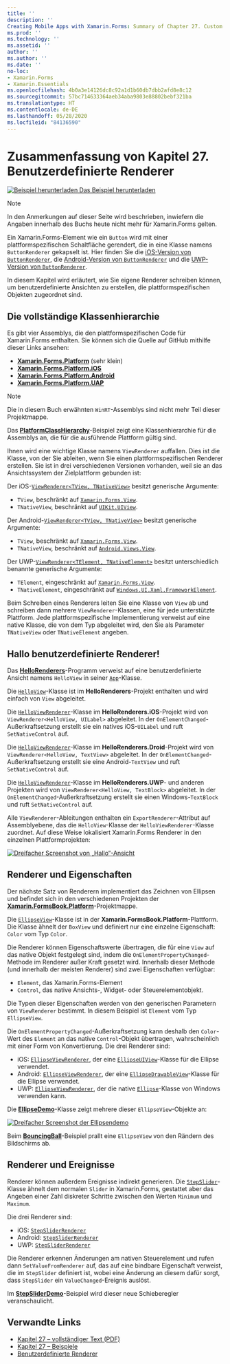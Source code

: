 ```yaml
---
title: ''
description: ''
Creating Mobile Apps with Xamarin.Forms: Summary of Chapter 27. Custom renderers''
ms.prod: ''
ms.technology: ''
ms.assetid: ''
author: ''
ms.author: ''
ms.date: ''
no-loc:
- Xamarin.Forms
- Xamarin.Essentials
ms.openlocfilehash: 4b0a3e14126dc8c92a1d1b60db7dbb2afd8e8c12
ms.sourcegitcommit: 57bc714633364aeb34aba9803e88802bebf321ba
ms.translationtype: HT
ms.contentlocale: de-DE
ms.lasthandoff: 05/28/2020
ms.locfileid: "84136590"
---
```

# <a name="summary-of-chapter-27-custom-renderers"></a>Zusammenfassung von Kapitel 27. Benutzerdefinierte Renderer

[![Beispiel herunterladen](~/media/shared/download.png) Das Beispiel herunterladen](https://github.com/xamarin/xamarin-forms-book-samples/tree/master/Chapter27)

> [!NOTE] 
> In den Anmerkungen auf dieser Seite wird beschrieben, inwiefern die Angaben innerhalb des Buchs heute nicht mehr für Xamarin.Forms gelten.

Ein Xamarin.Forms-Element wie ein `Button` wird mit einer plattformspezifischen Schaltfläche gerendert, die in eine Klasse namens `ButtonRenderer` gekapselt ist.  Hier finden Sie die [iOS-Version von `ButtonRenderer`](https://github.com/xamarin/Xamarin.Forms/blob/master/Xamarin.Forms.Platform.iOS/Renderers/ButtonRenderer.cs), die [Android-Version von `ButtonRenderer`](https://github.com/xamarin/Xamarin.Forms/blob/master/Xamarin.Forms.Platform.Android/Renderers/ButtonRenderer.cs) und die [UWP-Version von `ButtonRenderer`](https://github.com/xamarin/Xamarin.Forms/blob/master/Xamarin.Forms.Platform.UAP/ButtonRenderer.cs).

In diesem Kapitel wird erläutert, wie Sie eigene Renderer schreiben können, um benutzerdefinierte Ansichten zu erstellen, die plattformspezifischen Objekten zugeordnet sind.

## <a name="the-complete-class-hierarchy"></a>Die vollständige Klassenhierarchie

Es gibt vier Assemblys, die den plattformspezifischen Code für Xamarin.Forms enthalten.
Sie können sich die Quelle auf GitHub mithilfe dieser Links ansehen:

- [ **Xamarin.Forms.Platform**](https://github.com/xamarin/Xamarin.Forms/tree/master/Xamarin.Forms.Platform) (sehr klein)
- [ **Xamarin.Forms.Platform.iOS**](https://github.com/xamarin/Xamarin.Forms/tree/master/Xamarin.Forms.Platform.iOS)
- [ **Xamarin.Forms.Platform.Android**](https://github.com/xamarin/Xamarin.Forms/tree/master/Xamarin.Forms.Platform.Android)
- [ **Xamarin.Forms.Platform.UAP**](https://github.com/xamarin/Xamarin.Forms/tree/master/Xamarin.Forms.Platform.UAP)

> [!NOTE]
> Die in diesem Buch erwähnten `WinRT`-Assemblys sind nicht mehr Teil dieser Projektmappe. 

Das [**PlatformClassHierarchy**](https://github.com/xamarin/xamarin-forms-book-samples/tree/master/Chapter27/PlatformClassHierarchy)-Beispiel zeigt eine Klassenhierarchie für die Assemblys an, die für die ausführende Plattform gültig sind.

Ihnen wird eine wichtige Klasse namens `ViewRenderer` auffallen. Dies ist die Klasse, von der Sie ableiten, wenn Sie einen plattformspezifischen Renderer erstellen. Sie ist in drei verschiedenen Versionen vorhanden, weil sie an das Ansichtssystem der Zielplattform gebunden ist:

Der iOS-[`ViewRenderer<TView, TNativeView>`](https://github.com/xamarin/Xamarin.Forms/blob/master/Xamarin.Forms.Platform.iOS/ViewRenderer.cs#L25) besitzt generische Argumente:

- `TView`, beschränkt auf [`Xamarin.Forms.View`](xref:Xamarin.Forms.View).
- `TNativeView`, beschränkt auf [`UIKit.UIView`](xref:UIKit.UIView).

Der Android-[`ViewRenderer<TView, TNativeView>`](https://github.com/xamarin/Xamarin.Forms/blob/master/Xamarin.Forms.Platform.Android/ViewRenderer.cs#L17) besitzt generische Argumente:

- `TView`, beschränkt auf [`Xamarin.Forms.View`](xref:Xamarin.Forms.View).
- `TNativeView`, beschränkt auf [`Android.Views.View`](xref:Android.Views.View).

Der UWP-[`ViewRenderer<TElement, TNativeElement>`](https://github.com/xamarin/Xamarin.Forms/blob/master/Xamarin.Forms.Platform.UAP/ViewRenderer.cs#L6) besitzt unterschiedlich benannte generische Argumente:

- `TElement`, eingeschränkt auf [`Xamarin.Forms.View`](xref:Xamarin.Forms.View).
- `TNativeElement`, eingeschränkt auf [`Windows.UI.Xaml.FrameworkElement`](/uwp/api/Windows.UI.Xaml.FrameworkElement).

Beim Schreiben eines Renderers leiten Sie eine Klasse von `View` ab und schreiben dann mehrere `ViewRenderer`-Klassen, eine für jede unterstützte Plattform. Jede plattformspezifische Implementierung verweist auf eine native Klasse, die von dem Typ abgeleitet wird, den Sie als Parameter `TNativeView` oder `TNativeElement` angeben.

## <a name="hello-custom-renderers"></a>Hallo benutzerdefinierte Renderer!

Das [**HelloRenderers**](https://github.com/xamarin/xamarin-forms-book-samples/tree/master/Chapter27/HelloRenderers)-Programm verweist auf eine benutzerdefinierte Ansicht namens `HelloView` in seiner [`App`](https://github.com/xamarin/xamarin-forms-book-samples/blob/master/Chapter27/HelloRenderers/HelloRenderers/HelloRenderers/App.cs)-Klasse.

Die [`HelloView`](https://github.com/xamarin/xamarin-forms-book-samples/blob/master/Chapter27/HelloRenderers/HelloRenderers/HelloRenderers/HelloView.cs)-Klasse ist im **HelloRenderers**-Projekt enthalten und wird einfach von `View` abgeleitet.

Die [`HelloViewRenderer`](https://github.com/xamarin/xamarin-forms-book-samples/blob/master/Chapter27/HelloRenderers/HelloRenderers/HelloRenderers.iOS/HelloViewRenderer.cs)-Klasse im **HelloRenderers.iOS**-Projekt wird von `ViewRenderer<HelloView, UILabel>` abgeleitet. In der `OnElementChanged`-Außerkraftsetzung erstellt sie ein natives iOS-`UILabel` und ruft `SetNativeControl` auf.

Die [`HelloViewRenderer`](https://github.com/xamarin/xamarin-forms-book-samples/blob/master/Chapter27/HelloRenderers/HelloRenderers/HelloRenderers.Droid/HelloViewRenderer.cs)-Klasse im **HelloRenderers.Droid**-Projekt wird von `ViewRenderer<HelloView, TextView>` abgeleitet. In der `OnElementChanged`-Außerkraftsetzung erstellt sie eine Android-`TextView` und ruft `SetNativeControl` auf.

Die [`HelloViewRenderer`](https://github.com/xamarin/xamarin-forms-book-samples/blob/master/Chapter27/HelloRenderers/HelloRenderers/HelloRenderers.UWP/HelloViewRenderer.cs)-Klasse im **HelloRenderers.UWP**- und anderen Projekten wird von `ViewRenderer<HelloView, TextBlock>` abgeleitet. In der `OnElementChanged`-Außerkraftsetzung erstellt sie einen Windows-`TextBlock` und ruft `SetNativeControl` auf.

Alle `ViewRenderer`-Ableitungen enthalten ein `ExportRenderer`-Attribut auf Assemblyebene, das die `HelloView`-Klasse der `HelloViewRenderer`-Klasse zuordnet. Auf diese Weise lokalisiert Xamarin.Forms Renderer in den einzelnen Plattformprojekten:

[![Dreifacher Screenshot von „Hallo“-Ansicht](images/ch27fg02-small.png "Benutzerdefinierte Renderer")](images/ch27fg02-large.png#lightbox "Benutzerdefinierte Renderer")

## <a name="renderers-and-properties"></a>Renderer und Eigenschaften

Der nächste Satz von Renderern implementiert das Zeichnen von Ellipsen und befindet sich in den verschiedenen Projekten der [**Xamarin.FormsBook.Platform**](https://github.com/xamarin/xamarin-forms-book-samples/tree/master/Libraries/Xamarin.FormsBook.Platform)-Projektmappe.

Die [`EllipseView`](https://github.com/xamarin/xamarin-forms-book-samples/blob/master/Libraries/Xamarin.FormsBook.Platform/Xamarin.FormsBook.Platform/EllipseView.cs)-Klasse ist in der **Xamarin.FormsBook.Platform**-Plattform. Die Klasse ähnelt der `BoxView` und definiert nur eine einzelne Eigenschaft: `Color` vom Typ `Color`.

Die Renderer können Eigenschaftswerte übertragen, die für eine `View` auf das native Objekt festgelegt sind, indem die `OnElementPropertyChanged`-Methode im Renderer außer Kraft gesetzt wird. Innerhalb dieser Methode (und innerhalb der meisten Renderer) sind zwei Eigenschaften verfügbar:

- `Element`, das Xamarin.Forms-Element
- `Control`, das native Ansichts-, Widget- oder Steuerelementobjekt.

Die Typen dieser Eigenschaften werden von den generischen Parametern von `ViewRenderer` bestimmt. In diesem Beispiel ist `Element` vom Typ `EllipseView`.

Die `OnElementPropertyChanged`-Außerkraftsetzung kann deshalb den `Color`-Wert des `Element` an das native `Control`-Objekt übertragen, wahrscheinlich mit einer Form von Konvertierung. Die drei Renderer sind:

- iOS: [`EllipseViewRenderer`](https://github.com/xamarin/xamarin-forms-book-samples/blob/master/Libraries/Xamarin.FormsBook.Platform/Xamarin.FormsBook.Platform.iOS/EllipseViewRenderer.cs), der eine [`EllipseUIView`](https://github.com/xamarin/xamarin-forms-book-samples/blob/master/Libraries/Xamarin.FormsBook.Platform/Xamarin.FormsBook.Platform.iOS/EllipseUIView.cs)-Klasse für die Ellipse verwendet.
- Android: [`EllipseViewRenderer`](https://github.com/xamarin/xamarin-forms-book-samples/blob/master/Libraries/Xamarin.FormsBook.Platform/Xamarin.FormsBook.Platform.Android/EllipseViewRenderer.cs), der eine [`EllipseDrawableView`](https://github.com/xamarin/xamarin-forms-book-samples/blob/master/Libraries/Xamarin.FormsBook.Platform/Xamarin.FormsBook.Platform.Android/EllipseDrawableView.cs)-Klasse für die Ellipse verwendet.
- UWP: [`EllipseViewRenderer`](https://github.com/xamarin/xamarin-forms-book-samples/blob/master/Libraries/Xamarin.FormsBook.Platform/Xamarin.FormsBook.Platform.WinRT/EllipseViewRenderer.cs), der die native [`Ellipse`](/uwp/api/Windows.UI.Xaml.Shapes.Ellipse)-Klasse von Windows verwenden kann.

Die [**EllipseDemo**](https://github.com/xamarin/xamarin-forms-book-samples/tree/master/Chapter27/EllipseDemo)-Klasse zeigt mehrere dieser `EllipseView`-Objekte an:

[![Dreifacher Screenshot der Ellipsendemo](images/ch27fg03-small.png "Benutzerdefinierte Renderer der „EllipseView“")](images/ch27fg03-large.png#lightbox "Benutzerdefinierte Renderer der „EllipseView“")

Beim [**BouncingBall**](https://github.com/xamarin/xamarin-forms-book-samples/tree/master/Chapter27/BouncingBall)-Beispiel prallt eine `EllipseView` von den Rändern des Bildschirms ab.

## <a name="renderers-and-events"></a>Renderer und Ereignisse

Renderer können außerdem Ereignisse indirekt generieren. Die [`StepSlider`](https://github.com/xamarin/xamarin-forms-book-samples/blob/master/Libraries/Xamarin.FormsBook.Platform/Xamarin.FormsBook.Platform/StepSlider.cs)-Klasse ähnelt dem normalen `Slider` in Xamarin.Forms, gestattet aber das Angeben einer Zahl diskreter Schritte zwischen den Werten `Minimum` und `Maximum`.

Die drei Renderer sind:

- iOS: [`StepSliderRenderer`](https://github.com/xamarin/xamarin-forms-book-samples/blob/master/Libraries/Xamarin.FormsBook.Platform/Xamarin.FormsBook.Platform.iOS/StepSliderRenderer.cs)
- Android: [`StepSliderRenderer`](https://github.com/xamarin/xamarin-forms-book-samples/blob/master/Libraries/Xamarin.FormsBook.Platform/Xamarin.FormsBook.Platform.Android/StepSliderRenderer.cs)
- UWP: [`StepSliderRenderer`](https://github.com/xamarin/xamarin-forms-book-samples/blob/master/Libraries/Xamarin.FormsBook.Platform/Xamarin.FormsBook.Platform.WinRT/StepSliderRenderer.cs)

Die Renderer erkennen Änderungen am nativen Steuerelement und rufen dann `SetValueFromRenderer` auf, das auf eine bindbare Eigenschaft verweist, die im `StepSlider` definiert ist, wobei eine Änderung an diesem dafür sorgt, dass `StepSlider` ein `ValueChanged`-Ereignis auslöst.

Im [**StepSliderDemo**](https://github.com/xamarin/xamarin-forms-book-samples/tree/master/Chapter27/StepSliderDemo)-Beispiel wird dieser neue Schieberegler veranschaulicht.

## <a name="related-links"></a>Verwandte Links

- [Kapitel 27 – vollständiger Text (PDF)](https://download.xamarin.com/developer/xamarin-forms-book/XamarinFormsBook-Ch27-Apr2016.pdf)
- [Kapitel 27 – Beispiele](https://github.com/xamarin/xamarin-forms-book-samples/tree/master/Chapter27)
- [Benutzerdefinierte Renderer](~/xamarin-forms/app-fundamentals/custom-renderer/index.md)
